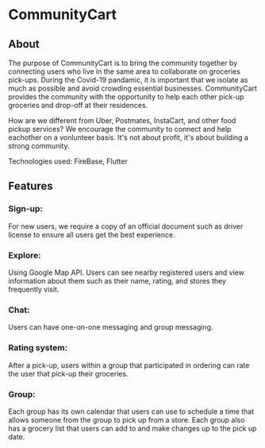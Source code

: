 # CommunityCart

## About
The purpose of CommunityCart is to bring the community together by connecting users who live in the same area to collaborate on groceries pick-ups. During the Covid-19 pandamic, it is important that we isolate as much as possible and avoid crowding essential businesses. CommunityCart provides the community with the opportunity to help each other pick-up groceries and drop-off at their residences. 

How are we different from Uber, Postmates, InstaCart, and other food pickup services? We encourage the community to connect and help eachother on a vonlunteer basis. It's not about profit, it's about building a strong community.

Technologies used: FireBase, Flutter

## Features
### Sign-up:
For new users, we require a copy of an official document such as driver license to ensure all users get the best experience.

### Explore:
Using Google Map API. Users can see nearby registered users and view information about them such as their name, rating, and stores they frequently visit.

### Chat:
Users can have one-on-one messaging and group messaging.

### Rating system:
After a pick-up, users within a group that participated in ordering can rate the user that pick-up their groceries.

### Group:
Each group has its own calendar that users can use to schedule a time that allows someone from the group to pick up from a store. Each group also has a grocery list that users can add to and make changes up to the pick up date.

